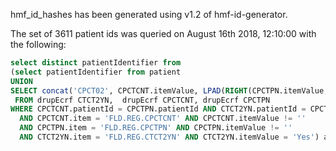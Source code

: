 hmf_id_hashes has been generated using v1.2 of hmf-id-generator.

The set of 3611 patient ids was queried on August 16th 2018, 12:10:00 with the following:

```sql
select distinct patientIdentifier from
(select patientIdentifier from patient
UNION
SELECT concat('CPCT02', CPCTCNT.itemValue, LPAD(RIGHT(CPCTPN.itemValue,4), 4, '0')) as patientIdentifier
 FROM drupEcrf CTCT2YN,  drupEcrf CPCTCNT, drupEcrf CPCTPN
WHERE CPCTCNT.patientId = CPCTPN.patientId AND CTCT2YN.patientId = CPCTCNT.patientId
  AND CPCTCNT.item = 'FLD.REG.CPCTCNT' AND CPCTCNT.itemValue != ''
  AND CPCTPN.item = 'FLD.REG.CPCTPN' AND CPCTPN.itemValue != ''
  AND CTCT2YN.item = 'FLD.REG.CTCT2YN' AND CTCT2YN.itemValue = 'Yes') a
```
